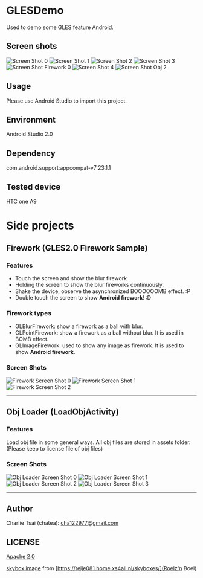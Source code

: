 # GLESDemo
Used to demo some GLES feature Android.

## Screen shots

![Screen Shot 0](/screen_shots/screen_shot0.png)
![Screen Shot 1](/screen_shots/screen_shot1.png)
![Screen Shot 2](/screen_shots/screen_shot2.png)
![Screen Shot 3](/screen_shots/screen_shot3.png)
![Screen Shot Firework 0](/screen_shots/screen_shot_firework0.png)
![Screen Shot 4](/screen_shots/screen_shot4.png)
![Screen Shot Obj 2](/screen_shots/screen_shot_obj2.png)

## Usage
Please use Android Studio to import this project.

## Environment
Android Studio 2.0

## Dependency
com.android.support:appcompat-v7:23.1.1

## Tested device
HTC one A9

# Side projects
## Firework (GLES2.0 Firework Sample) ##
### Features
- Touch the screen and show the blur firework
- Holding the screen to show the blur fireworks continuously.
- Shake the device, observe the asynchronized BOOOOOOMB effect. :P
- Double touch the screen to show **Android firework**! :D

### Firework types
- GLBlurFirework: show a firework as a ball with blur.
- GLPointFirework: show a firework as a ball without blur. It is used in BOMB effect.
- GLImageFirework: used to show any image as firework. It is used to show **Android firework**.

### Screen Shots
![Firework Screen Shot 0](/screen_shots/screen_shot_firework0.png)
![Firework Screen Shot 1](/screen_shots/screen_shot_firework1.png)
![Firework Screen Shot 2](/screen_shots/screen_shot_firework2.png)

---

## Obj Loader (LoadObjActivity) ##
### Features
Load obj file in some general ways.
All obj files are stored in assets folder.
(Please keep to license file of obj files)

### Screen Shots
![Obj Loader Screen Shot 0](/screen_shots/screen_shot_obj0.png)
![Obj Loader Screen Shot 1](/screen_shots/screen_shot_obj1.png)
![Obj Loader Screen Shot 2](/screen_shots/screen_shot_obj2.png)
![Obj Loader Screen Shot 3](/screen_shots/screen_shot_obj3.png)

---

## Author
Charlie Tsai (chatea): cha122977@gmail.com

## LICENSE
[Apache 2.0](/LICENSE)

[skybox image](app/src/main/res/drawable/skybox.png) from [https://reije081.home.xs4all.nl/skyboxes/](Roelz'n Boel)

